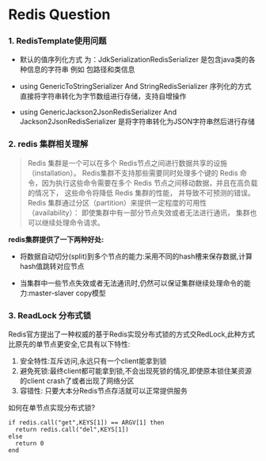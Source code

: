 # Redis Question 
### 1.  **RedisTemplate使用问题** 
 
  - 默认的值序列化方式 为：JdkSerializationRedisSerializer 是包含java类的各种信息的字符串 例如 包路径和类信息
  
  - using GenericToStringSerializer And StringRedisSerializer 序列化的方式直接将字符串转化为字节数组进行存储，支持自增操作

  - using GenericJackson2JsonRedisSerializer And Jackson2JsonRedisSerializer 是将字符串转化为JSON字符串然后进行存储


### 2. **redis 集群相关理解**

> Redis 集群是一个可以在多个 Redis节点之间进行数据共享的设施（installation）。 Redis集群不支持那些需要同时处理多个键的 Redis 命令，因为执行这些命令需要在多个 Redis 节点之间移动数据，并且在高负载的情况下， 这些命令将降低 Redis 集群的性能， 并导致不可预测的错误。 Redis 集群通过分区（partition）来提供一定程度的可用性（availability）： 即使集群中有一部分节点失效或者无法进行通讯， 集群也可以继续处理命令请求。

**redis集群提供了一下两种好处:**

- 将数据自动切分(split)到多个节点的能力:采用不同的hash槽来保存数据,计算hash值跳转对应节点

- 当集群中一些节点失效或者无法通讯时,仍然可以保证集群继续处理命令的能力:master-slaver
  copy模型


### 3. **ReadLock 分布式锁**

Redis官方提出了一种权威的基于Redis实现分布式锁的方式交RedLock,此种方式比原先的单节点更安全,它具有以下特性:
  
  1. 安全特性:互斥访问,永远只有一个client能拿到锁
  2. 避免死锁:最终client都可能拿到锁,不会出现死锁的情况,即使原本锁住某资源的client crash了或者出现了网络分区
  3. 容错性: 只要大本分Redis节点存活就可以正常提供服务

如何在单节点实现分布式锁?

  ```
  if redis.call("get",KEYS[1]) == ARGV[1] then
    return redis.call("del",KEYS[1])
else
    return 0
end
  ```